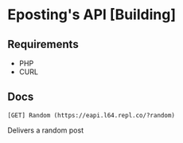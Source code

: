 # Eposting's API [Building]
## Requirements
- PHP
- CURL
## Docs
`[GET] Random (https://eapi.l64.repl.co/?random)`

Delivers a random post
